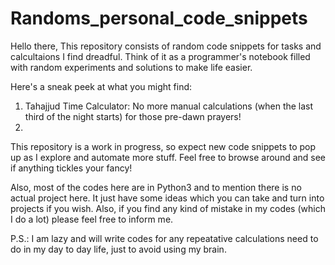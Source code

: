 # Randoms_personal_code_snippets
Hello there,
This repository consists of random code snippets for tasks and calcultaions I find dreadful.
Think of it as a programmer's notebook filled with random experiments and solutions to make 
life easier.

Here's a sneak peek at what you might find:
1. Tahajjud Time Calculator: No more manual calculations (when the last third of the night
                             starts) for those pre-dawn prayers!
2.

This repository is a work in progress, so expect new code snippets to pop up as I explore 
and automate more stuff. Feel free to browse around and see if anything tickles your fancy!

Also, most of the codes here are in Python3 and to mention there is no actual project here. 
It just have some ideas which you can take and turn into projects if you wish. Also, if you
find any kind of mistake in my codes (which I do a lot) please feel free to inform me.

P.S.: I am lazy and will write codes for any repeatative calculations  need to do in my day 
to day life, just to avoid using my brain.
